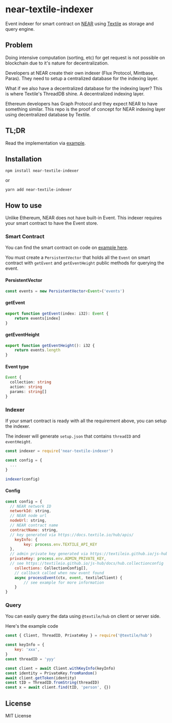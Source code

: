 # near-textile-indexer

Event indexer for smart contract on [NEAR](https://near.org) using [Textile](https://textile.io) as storage and query engine.

## Problem

Doing intensive computation (sorting, etc) for get request is not possible on blockchain due to it's nature for decentralization.

Developers at NEAR create their own indexer (Flux Protocol, Mintbase, Paras). 
They need to setup a centralized database for the indexing layer. 

What if we also have a decentralized database for the indexing layer? 
This is where Textile's ThreadDB shine. A decentralized indexing layer.

Ethereum developers has Graph Protocol and they expect NEAR to have something similar. 
This repo is the proof of concept for NEAR indexing layer using decentralized database by Textile.

## TL;DR

Read the implementation via [example](https://github.com/hdriqi/near-textile-indexer-example).

## Installation

`npm install near-textile-indexer`

or

`yarn add near-textile-indexer`

## How to use

Unlike Ethereum, NEAR does not have built-in Event. This indexer requires your smart contract to have the Event store.

### Smart Contract

You can find the smart contract on code on [example here](https://github.com/hdriqi/near-textile-indexer-example).

You must create a `PersistentVector` that holds all the `Event` on smart contract with `getEvent` and `getEventHeight` public methods for querying the event.

#### PersistentVector

```ts
const events = new PersistentVector<Event>('events')
```

#### getEvent

```ts
export function getEvent(index: i32): Event {
	return events[index]
}
```

#### getEventHeight

```ts
export function getEventHeight(): i32 {
	return events.length
}
```

#### Event type

```ts
Event {
  collection: string
  action: string
  params: string[]
}
```

### Indexer

If your smart contract is ready with all the requirement above, you can setup the indexer.

The indexer will generate `setup.json` that contains `threadID` and `eventHeight`.

```js
const indexer = require('near-textile-indexer')

const config = {
  ...
}

indexer(config)
```

#### Config

```js
const config = {
  // NEAR network ID
  networkId: string,
  // NEAR node url
  nodeUrl: string,
  // NEAR contract name
  contractName: string,
  // key generated via https://docs.textile.io/hub/apis/
	keyInfo: {
		key: process.env.TEXTILE_API_KEY
  },
  // admin private key generated via https://textileio.github.io/js-hub/docs/hub.privatekey
  privateKey: process.env.ADMIN_PRIVATE_KEY,
  // see https://textileio.github.io/js-hub/docs/hub.collectionconfig
	collections: CollectionConfig[],
	// callback called when new event found
	async processEvent(ctx, event, textileClient) {
		// see example for more information
	}
}
```

### Query

You can easily query the data using `@textile/hub` on client or server side.

Here's the example code

```js
const { Client, ThreadID, PrivateKey } = require('@textile/hub')

const keyInfo = {
	key: 'xxx',
}
const threadID = 'yyy'

const client = await Client.withKeyInfo(keyInfo)
const identity = PrivateKey.fromRandom()
await client.getToken(identity)
const tID = ThreadID.fromString(threadID)
const x = await client.find(tID, 'person', {})
```

## License

MIT License
